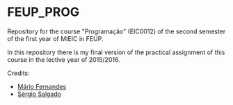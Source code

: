 # FEUP_PROG
Repository for the course "Programação" (EIC0012) of the second semester of the first year of MIEIC in FEUP.

In this repository there is my final version of the practical assignment of this course in the lective year of 2015/2016.

Credits:
* [Mário Fernandes](https://github.com/MarioFernandes73)
* [Sérgio Salgado](https://github.com/chaotixkilla)
